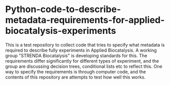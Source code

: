 # Python-code-to-describe-metadata-requirements-for-applied-biocatalysis-experiments

This is a test repository to collect code that tries to specify what metadata is required to describe fully experiments in Applied Biocatalysis. A working
group "STRENDA Biocatalysis" is developing standards for this. The requirements differ significantly for different types of experiment, and the group are
discussing decision trees, conditional lists etc to reflect this. One way to specify the requirements is through computer code, and the contents of this
repository are attempts to test how well this works.
